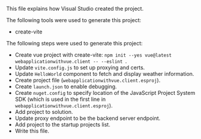 This file explains how Visual Studio created the project.

The following tools were used to generate this project:
- create-vite

The following steps were used to generate this project:
- Create vue project with create-vite: `npm init --yes vue@latest webapplicationwithvue.client -- --eslint `.
- Update `vite.config.js` to set up proxying and certs.
- Update `HelloWorld` component to fetch and display weather information.
- Create project file (`webapplicationwithvue.client.esproj`).
- Create `launch.json` to enable debugging.
- Create `nuget.config` to specify location of the JavaScript Project System SDK (which is used in the first line in `webapplicationwithvue.client.esproj`).
- Add project to solution.
- Update proxy endpoint to be the backend server endpoint.
- Add project to the startup projects list.
- Write this file.

